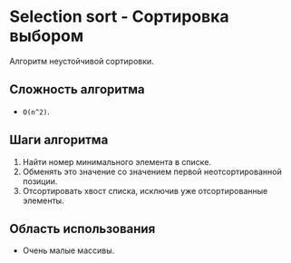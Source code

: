 # Selection sort - Сортировка выбором

Алгоритм неустойчивой сортировки.

## Сложность алгоритма

- `O(n^2)`.

## Шаги алгоритма

1. Найти номер минимального элемента в списке.
2. Обменять это значение со значением первой неотсортированной позиции.
3. Отсортировать хвост списка, исключив уже отсортированные элементы.

## Область использования

- Очень малые массивы.
